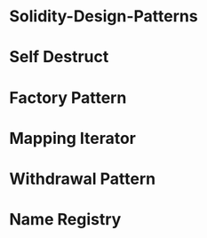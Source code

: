 # Solidity-Design-Patterns

# Self Destruct

# Factory Pattern

# Mapping Iterator

# Withdrawal Pattern

# Name Registry



